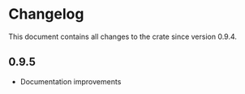 # Changelog

This document contains all changes to the crate since version 0.9.4.

## 0.9.5

- Documentation improvements